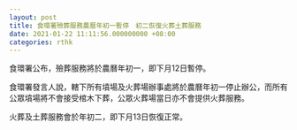 ```yaml
---
layout: post
title: 食環署殮葬服務農曆年初一暫停　初二恢復火葬土葬服務
date: 2021-01-22 11:11:56.000000000 +08:00
categories: rthk
---
```


食環署公布，殮葬服務將於農曆年初一，即下月12日暫停。
 
食環署發言人說，轄下所有墳場及火葬場辦事處將於農曆年初一停止辦公，而所有公眾墳場將不會接受棺木下葬，公眾火葬場當日亦不會提供火葬服務。

火葬及土葬服務會於年初二，即下月13日恢復正常。
